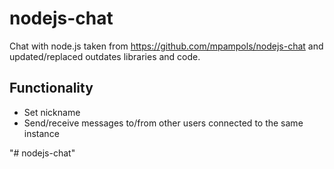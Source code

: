 # nodejs-chat

Chat with node.js taken from https://github.com/mpampols/nodejs-chat and updated/replaced outdates libraries and code.

## Functionality
- Set nickname
- Send/receive messages to/from other users connected to the same instance



"# nodejs-chat" 

